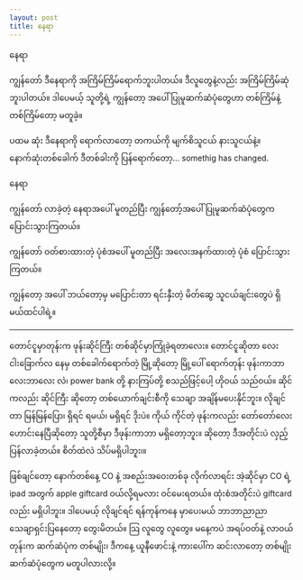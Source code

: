 ```yaml
---
layout: post
title: နေရာ
---
```

နေရာ

ကျွန်တော် ဒီနေရာကို အကြိမ်ကြိမ်ရောက်ဘူးပါတယ်။ ဒီလူတွေနဲ့လည်း အကြိမ်ကြိမ်ဆုံဘူးပါတယ်။ ဒါပေမယ့် သူတို့ရဲ့ ကျွန်တော့ အပေါ် ပြုမူဆက်ဆံပုံတွေဟာ တစ်ကြိမ်နဲ့ တစ်ကြိမ်တော့ မတူခဲ့။

ပထမ ဆုံး ဒီနေရာကို ရောက်လာတော့ တကယ်ကို မျက်စိသူငယ် နားသူငယ်နဲ့။ နောက်ဆုံးတစ်ခေါက် ဒီတစ်ခါးကို ပြန်ရောက်တော့... somethig has changed.

နေရာ

ကျွန်တော် လာခဲ့တဲ့ နေရာအပေါ် မူတည်ပြီး ကျွန်တော့်အပေါ် ပြုမူဆက်ဆံပုံတွေက ပြောင်းသွားကြတယ်။

ကျွန်တော် ဝတ်စားထားတဲ့ ပုံစံအပေါ် မူတည်ပြီး အလေးအနက်ထားတဲ့ ပုံစံ ပြောင်းသွားကြတယ်။

ကျွန်တော့ အပေါ် ဘယ်တော့မှ မပြောင်းတာ ရင်းနှီးတဲ့ မိတ်ဆွေ သူငယ်ချင်းတွေပဲ ရှိမယ်ထင်ပါရဲ့။

---

တောင်ငူမှာတုန်းက ဖုန်းဆိုင်ကြီး တစ်ဆိုင်မှာကြုံခဲ့ရတာလေး။ တောင်ငူဆိုတာ လေးငါးခြောက်လ နေမှ တစ်ခေါက်ရောက်တဲ့ မြို့ဆိုတော့ မြို့ပေါ် ရောက်တုန်း ဖုန်းကာဘာလေးဘာလေး လဲ၊ power bank တို့ နားကြပ်တို့ စသည်ဖြင့်ပေါ့ ဟိုဝယ် သည်ဝယ်။ ဆိုင်ကလည်း ဆိုင်ကြီး ဆိုတော့ တစ်ယောက်ချင်းစီကို သေချာ အချိန်မပေးနိုင်ဘူး။ လိုချင်တာ မြန်မြန်ပြော၊ ရှိရင် ရမယ်၊ မရှိရင် ဒိုးပဲ။ ကိုယ် ကိုင်တဲ့ ဖုန်းကလည်း တော်တော်လေး ဟောင်းနေပြီဆိုတော့ သူတို့စီမှာ ဒီဖုန်းကာဘာ မရှိတော့ဘူး။ ဆိုတော့ ဒီအတိုင်းပဲ လှည့်ပြန်လာခဲ့တယ်။ စိတ်ထဲလဲ သိပ်မရှိပါဘူး၊။

ဖြစ်ချင်တော့ နောက်တစ်နေ့ CO နဲ့ အစည်းအဝေးတစ်ခု လိုက်လာရင်း အဲ့ဆိုင်မှာ CO ရဲ့ ipad အတွက် apple giftcard ဝယ်လို့ရမလား ဝင်မေးရတယ်။ ထုံးစံအတိုင်းပဲ giftcard လည်း မရှိပါဘူး။ ဒါပေမယ့် လိုချင်ရင် ရန်ကုန်ကနေ မှာပေးမယ် ဘာဘာညာညာ သေချာရှင်းပြနေတော့ တွေးမိတယ်။ သြ လူတွေ လူတွေ။ မနေ့ကပဲ အရပ်ဝတ်နဲ့ လာဝယ်တုန်းက ဆက်ဆံပုံက တစ်မျိုး၊ ဒီကနေ့ ယူနီဖောင်းနဲ့ ကားပေါ်က ဆင်းလာတော့ တစ်မျိုး ဆက်ဆံပုံတွေက မတူပါလားလို့။ 





